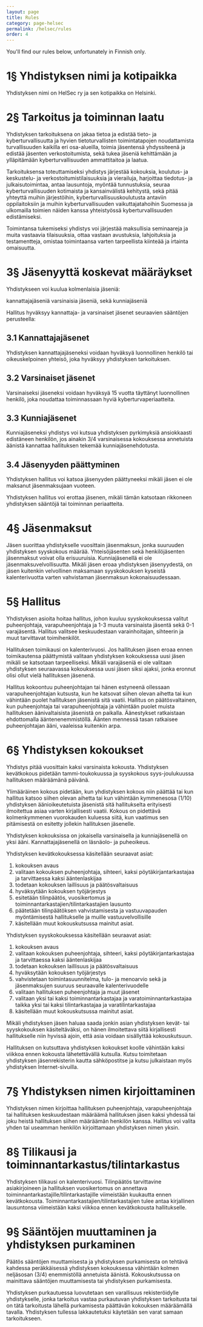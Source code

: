 ```yaml
---
layout: page
title: Rules
category: page-helsec
permalink: /helsec/rules
order: 4
---
```


You'll find our rules below, unfortunately in Finnish only.

# 1§ Yhdistyksen nimi ja kotipaikka

Yhdistyksen nimi on HelSec ry ja sen kotipaikka on Helsinki.

# 2§ Tarkoitus ja toiminnan laatu

Yhdistyksen tarkoituksena on jakaa tietoa ja edistää tieto- ja kyberturvallisuutta ja hyvien tietoturvallisten toimintatapojen noudattamista turvallisuuden kaikilla eri osa-alueilla, toimia jäsentensä yhdyssiteenä ja edistää jäsenten verkostoitumista, sekä tukea jäseniä kehittämään ja ylläpitämään kyberturvallisuuden ammattitaitoa ja laatua.

Tarkoituksensa toteuttamiseksi yhdistys järjestää kokouksia, koulutus- ja keskustelu- ja verkostoitumistilaisuuksia ja vierailuja, harjoittaa tiedotus- ja julkaisutoimintaa, antaa lausuntoja, myöntää tunnustuksia, seuraa kyberturvallisuuden kotimaista ja kansainvälistä kehitystä, sekä pitää yhteyttä muihin järjestöihin, kyberturvallisuuskoulutusta antaviin oppilaitoksiin ja muihin kyberturvallisuuden vaikuttajatahoihin Suomessa ja ulkomailla toimien näiden kanssa yhteistyössä kyberturvallisuuden edistämiseksi.

Toimintansa tukemiseksi yhdistys voi järjestää maksullisia seminaareja ja muita vastaavia tilaisuuksia, ottaa vastaan avustuksia, lahjoituksia ja testamentteja, omistaa toimintaansa varten tarpeellista kiinteää ja irtainta omaisuutta.

# 3§ Jäsenyyttä koskevat määräykset

Yhdistykseen voi kuulua kolmenlaisia jäseniä:

kannattajajäseniä varsinaisia jäseniä, sekä kunniajäseniä

Hallitus hyväksyy kannattaja- ja varsinaiset jäsenet seuraavien sääntöjen perusteella:

## 3.1 Kannattajajäsenet

Yhdistyksen kannattajajäseneksi voidaan hyväksyä luonnollinen henkilö tai oikeuskelpoinen yhteisö, joka hyväksyy yhdistyksen tarkoituksen.

## 3.2 Varsinaiset jäsenet

Varsinaiseksi jäseneksi voidaan hyväksyä 15 vuotta täyttänyt luonnollinen henkilö, joka noudattaa toiminnassaan hyviä kyberturvaperiaatteita.

## 3.3 Kunniajäsenet

Kunniajäseneksi yhdistys voi kutsua yhdistyksen pyrkimyksiä ansiokkaasti edistäneen henkilön, jos ainakin 3/4 varsinaisessa kokouksessa annetuista äänistä kannattaa hallituksen tekemää kunniajäsenehdotusta.

## 3.4 Jäsenyyden päättyminen

Yhdistyksen hallitus voi katsoa jäsenyyden päättyneeksi mikäli jäsen ei ole maksanut jäsenmaksujaan vuoteen.

Yhdistyksen hallitus voi erottaa jäsenen, mikäli tämän katsotaan rikkoneen yhdistyksen sääntöjä tai toiminnan periaatteita.

# 4§ Jäsenmaksut

Jäsen suorittaa yhdistykselle vuosittain jäsenmaksun, jonka suuruuden yhdistyksen syyskokous määrää. Yhteisöjäsenten sekä henkilöjäsenten jäsenmaksut voivat olla erisuuruisia. Kunniajäsenellä ei ole jäsenmaksuvelvollisuutta.
Mikäli jäsen eroaa yhdistyksen jäsenyydestä, on jäsen kuitenkin velvollinen maksamaan syyskokouksen kyseistä kalenterivuotta varten vahvistaman jäsenmaksun kokonaisuudessaan.

# 5§ Hallitus

Yhdistyksen asioita hoitaa hallitus, johon kuuluu syyskokouksessa valitut puheenjohtaja, varapuheenjohtaja ja 1-3 muuta varsinaista jäsentä sekä 0-1 varajäsentä. Hallitus valitsee keskuudestaan varainhoitajan, sihteerin ja muut tarvittavat toimihenkilöt.

Hallituksen toimikausi on kalenterivuosi. Jos hallituksen jäsen eroaa ennen toimikautensa päättymistä valitaan yhdistyksen kokouksessa uusi jäsen mikäli se katsotaan tarpeelliseksi. Mikäli varajäseniä ei ole valitaan yhdistyksen seuraavassa kokouksessa uusi jäsen siksi ajaksi, jonka eronnut olisi ollut vielä hallituksen jäsenenä.

Hallitus kokoontuu puheenjohtajan tai hänen estyneenä ollessaan varapuheenjohtajan kutsusta, kun he katsovat siihen olevan aihetta tai kun vähintään puolet hallituksen jäsenistä sitä vaatii.
Hallitus on päätösvaltainen, kun puheenjohtaja tai varapuheenjohtaja ja vähintään puolet muista hallituksen äänivaltaisista jäsenistä on paikalla. Äänestykset ratkaistaan ehdottomalla ääntenenemmistöllä. Äänten mennessä tasan ratkaisee puheenjohtajan ääni, vaaleissa kuitenkin arpa.

# 6§ Yhdistyksen kokoukset

Yhdistys pitää vuosittain kaksi varsinaista kokousta. Yhdistyksen kevätkokous pidetään tammi-toukokuussa ja syyskokous syys-joulukuussa hallituksen määräämänä päivänä.

Ylimääräinen kokous pidetään, kun yhdistyksen kokous niin päättää tai kun hallitus katsoo siihen olevan aihetta tai kun vähintään kymmenesosa (1/10) yhdistyksen äänioikeutetuista jäsenistä sitä hallitukselta erityisesti ilmoitettua asiaa varten kirjallisesti vaatii. Kokous on pidettävä kolmenkymmenen vuorokauden kuluessa siitä, kun vaatimus sen pitämisestä on esitetty jollekin hallituksen jäsenelle.

Yhdistyksen kokouksissa on jokaisella varsinaisella ja kunniajäsenellä on yksi ääni. Kannattajajäsenellä on läsnäolo- ja puheoikeus.

Yhdistyksen kevätkokouksessa käsitellään seuraavat asiat:

1.  kokouksen avaus
2.  valitaan kokouksen puheenjohtaja, sihteeri, kaksi pöytäkirjantarkastajaa ja tarvittaessa kaksi ääntenlaskijaa
3.  todetaan kokouksen laillisuus ja päätösvaltaisuus
4.  hyväksytään kokouksen työjärjestys
5.  esitetään tilinpäätös, vuosikertomus ja toiminnantarkastajien/tilintarkastajien lausunto
6.  päätetään tilinpäätöksen vahvistamisesta ja vastuuvapauden myöntämisestä hallitukselle ja muille vastuuvelvollisille
7.  käsitellään muut kokouskutsussa mainitut asiat.

Yhdistyksen syyskokouksessa käsitellään seuraavat asiat:

1.  kokouksen avaus
2.  valitaan kokouksen puheenjohtaja, sihteeri, kaksi pöytäkirjantarkastajaa ja tarvittaessa kaksi ääntenlaskijaa
3.  todetaan kokouksen laillisuus ja päätösvaltaisuus
4.  hyväksytään kokouksen työjärjestys
5.  vahvistetaan toimintasuunnitelma, tulo- ja menoarvio sekä ja jäsenmaksujen suuruus seuraavalle kalenterivuodelle
6.  valitaan hallituksen puheenjohtaja ja muut jäsenet
7.  valitaan yksi tai kaksi toiminnantarkastajaa ja varatoiminnantarkastajaa taikka yksi tai kaksi tilintarkastajaa ja varatilintarkastajaa
8.  käsitellään muut kokouskutsussa mainitut asiat.

Mikäli yhdistyksen jäsen haluaa saada jonkin asian yhdistyksen kevät- tai syyskokouksen käsiteltäväksi, on hänen ilmoitettava siitä kirjallisesti hallitukselle niin hyvissä ajoin, että asia voidaan sisällyttää kokouskutsuun.

Hallituksen on kutsuttava yhdistyksen kokoukset koolle vähintään kaksi viikkoa ennen kokousta lähetettävällä kutsulla. Kutsu toimitetaan yhdistyksen jäsenrekisterin kautta sähköpostitse ja kutsu julkaistaan myös yhdistyksen Internet-sivuilla.

# 7§ Yhdistyksen nimen kirjoittaminen

Yhdistyksen nimen kirjoittaa hallituksen puheenjohtaja, varapuheenjohtaja tai hallituksen keskuudestaan määräämä hallituksen jäsen kaksi yhdessä tai joku heistä hallituksen siihen määräämän henkilön kanssa. Hallitus voi valita yhden tai useamman henkilön kirjoittamaan yhdistyksen nimen yksin.

# 8§ Tilikausi ja toiminnantarkastus/tilintarkastus

Yhdistyksen tilikausi on kalenterivuosi. Tilinpäätös tarvittavine asiakirjoineen ja hallituksen vuosikertomus on annettava toiminnantarkastajille/tilintarkastajille viimeistään kuukautta ennen kevätkokousta. Toiminnantarkastajien/tilintarkastajien tulee antaa kirjallinen lausuntonsa viimeistään kaksi viikkoa ennen kevätkokousta hallitukselle.

# 9§ Sääntöjen muuttaminen ja yhdistyksen purkaminen

Päätös sääntöjen muuttamisesta ja yhdistyksen purkamisesta on tehtävä kahdessa peräkkäisessä yhdistyksen kokouksessa vähintään kolmen neljäsosan (3/4) enemmistöllä annetuista äänistä. Kokouskutsussa on mainittava sääntöjen muuttamisesta tai yhdistyksen purkamisesta.

Yhdistyksen purkautuessa luovutetaan sen varallisuus rekisteröidylle yhdistykselle, jonka tarkoitus vastaa purkautuvan yhdistyksen tarkoitusta tai on tätä tarkoitusta lähellä purkamisesta päättävän kokouksen määräämällä tavalla. Yhdistyksen tullessa lakkautetuksi käytetään sen varat samaan tarkoitukseen.
